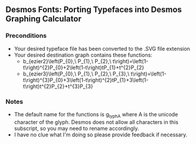 ## Desmos Fonts: Porting Typefaces into Desmos Graphing Calculator

### Preconditions
* Your desired typeface file has been converted to the .SVG file extension
* Your desired destination graph contains these functions:
  * b_{ezier2}\left(P_{0},\ P_{1},\ P_{2},\ t\right)=\left(1-t\right)^{2}P_{0}+2\left(1-t\right)tP_{1}+t^{2}P_{2}
  * b_{ezier3}\left(P_{0},\ P_{1},\ P_{2},\ P_{3},\ t\right)=\left(1-t\right)^{3}P_{0}+3\left(1-t\right)^{2}tP_{1}+3\left(1-t\right)t^{2}P_{2}+t^{3}P_{3}

### Notes
* The default name for the functions is g<sub>lyphA</sub> where A is the unicode character of the glyph. Desmos does not allow all characters in this subscript, so you may need to rename accordingly.
* I have no clue what I'm doing so please provide feedback if necessary.
